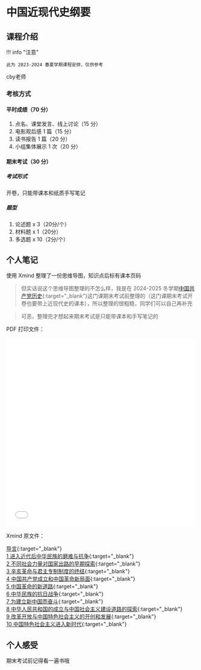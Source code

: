 # 中国近现代史纲要

<!-- !!! tip "说明"

    此文档正在更新中…… -->

## 课程介绍

!!! info "注意"

    此为 2023-2024 春夏学期课程安排，仅供参考

cby老师

### 考核方式

#### 平时成绩（70 分）

1. 点名、课堂发言、线上讨论（15 分）
2. 电影观后感 1 篇（15 分）
3. 读书报告 1 篇（20 分）
4. 小组集体展示 1 次（20 分）

#### 期末考试（30 分）

##### 考试形式

开卷，只能带课本和纸质手写笔记

##### 题型

1. 论述题 x 3（20分/个）
2. 材料题 x 1（20分）
3. 多选题 x 10（2分/个）

## 个人笔记

使用 Xmind 整理了一份思维导图，知识点后标有课本页码

> 但实话说这个思维导图整理的不怎么样，我是在 2024-2025 冬学期[中国共产党历史](./history_of_CPC.md){:target="_blank"}这门课期末考试前整理的（这门课期末考试开卷也要带上近现代史的课本），所以整理的很粗糙，同学们可以自己再补充

> 可恶，整理完才想起来期末考试是只能带课本和手写笔记的

PDF 打印文件：

<embed src="../../../file/history_china/history_china_doc1.pdf" type="application/pdf" width="100%" height="500" />

Xmind 原文件：

[导言](../../file/history_china/history_china_doc2.xmind){:target="_blank"}<br/>
[1 进入近代后中华民族的磨难与抗争](../../file/history_china/history_china_doc3.xmind){:target="_blank"}<br/>
[2 不同社会力量对国家出路的早期探索](../../file/history_china/history_china_doc4.xmind){:target="_blank"}<br/>
[3 辛亥革命与君主专制制度的终结](../../file/history_china/history_china_doc5.xmind){:target="_blank"}<br/>
[4 中国共产党成立和中国革命新局面](../../file/history_china/history_china_doc6.xmind){:target="_blank"}<br/>
[5 中国革命的新道路](../../file/history_china/history_china_doc7.xmind){:target="_blank"}<br/>
[6 中华民族的抗日战争](../../file/history_china/history_china_doc8.xmind){:target="_blank"}<br/>
[7 为建立新中国而奋斗](../../file/history_china/history_china_doc9.xmind){:target="_blank"}<br/>
[8 中华人民共和国的成立与中国社会主义建设道路的探索](../../file/history_china/history_china_doc10.xmind){:target="_blank"}<br/>
[9 改革开放与中国特色社会主义的开创和发展](../../file/history_china/history_china_doc11.xmind){:target="_blank"}<br/>
[10 中国特色社会主义进入新时代](../../file/history_china/history_china_doc12.xmind){:target="_blank"}<br/>

## 个人感受

期末考试前记得看一遍书哦